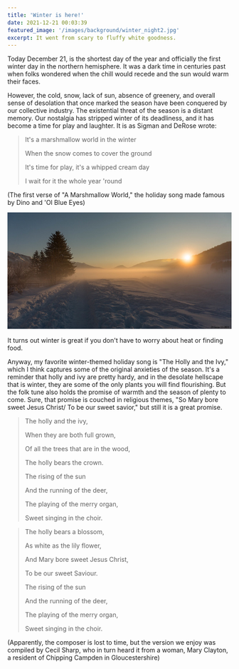 ```yaml
---
title: 'Winter is here!'
date: 2021-12-21 00:03:39
featured_image: '/images/background/winter_night2.jpg'
excerpt: It went from scary to fluffy white goodness.
---
```


Today December 21, is the shortest day of the year and officially the first winter day in the northern hemisphere. It was a dark time in centuries past when folks wondered when the chill would recede and the sun would warm their faces.

However, the cold, snow, lack of sun, absence of greenery, and overall sense of desolation that once marked the season have been conquered by our collective industry. The existential threat of the season is a distant memory. Our nostalgia has stripped winter of its deadliness, and it has become a time for play and laughter. It is as Sigman and DeRose wrote:

> It's a marshmallow world in the winter
> 
> When the snow comes to cover the ground
> 
> It's time for play, it's a whipped cream day
> 
> I wait for it the whole year 'round

(The first verse of "A Marshmallow World," the holiday song made famous by Dino and 'Ol Blue Eyes)

![](/images/blog_images/2021-12-21-snowy_day.jpg)

It turns out winter is great if you don't have to worry about heat or finding food. 

Anyway, my favorite winter-themed holiday song is "The Holly and the Ivy," which I think captures some of the original anxieties of the season. It's a reminder that holly and ivy are pretty hardy, and in the desolate hellscape that is winter, they are some of the only plants you will find flourishing. But the folk tune also holds the promise of warmth and the season of plenty to come. Sure, that promise is couched in religious themes, "So  Mary bore sweet Jesus Christ/ To be our sweet savior," but still it is a great promise.

> The holly and the ivy,
> 
> When they are both full grown,
> 
> Of all the trees that are in the wood,
> 
> The holly bears the crown.
> 
> The rising of the sun
> 
> And the running of the deer,
> 
> The playing of the merry organ,
> 
> Sweet singing in the choir.

> The holly bears a blossom,
> 
> As white as the lily flower,
> 
> And Mary bore sweet Jesus Christ,
> 
> To be our sweet Saviour.
> 
> The rising of the sun
> 
> And the running of the deer,
> 
> The playing of the merry organ,
> 
> Sweet singing in the choir.

(Apparently, the composer is lost to time, but the version we enjoy was compiled by Cecil Sharp, who in turn heard it from a woman, Mary Clayton, a resident of Chipping Campden in  Gloucestershire)
